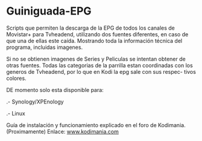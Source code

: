 # Guiniguada-EPG

Scripts que permiten la descarga de la EPG de todos los canales de Movistar+ para Tvheadend, utilizando dos fuentes diferentes, 
en caso de que una de ellas este caída. Mostrando toda la información técnica del programa, incluidas imagenes.

Si no se obtienen imagenes de Series y Peliculas se intentan obtener de otras fuentes.
Todas las categorias de la parrilla estan coordinadas con los generos de Tvheadend, por lo que en Kodi la epg sale con sus respec-
tivos colores.

DE momento solo esta disponible para:

.- Synology/XPEnology

.- Linux

Guía de instalación y funcionamiento explicado en el foro de Kodimania.(Proximamente)
Enlace: www.kodimania.com
